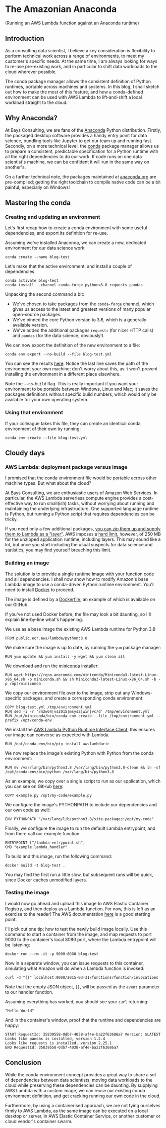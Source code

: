 # The Amazonian Anaconda
(Running an AWS Lambda function against an Anaconda runtime)

## Introduction
As a consulting data scientist, I believe a key consideration is flexibility to perform technical work across a range
  of environments, to meet my customer's specific needs.  At the same time, I am always looking for ways to re-use pre-existing work,
  and in particular to shift data workloads to the cloud wherever possible.

The conda package manager allows the consistent definition of Python runtimes, portable across machines and systems.
In this blog, I shall sketch out how to make the most of this feature, and how a conda-defined environment
  can be used with AWS Lambda to lift-and-shift a local workload straight to the cloud. 


## Why Anaconda?
At Bays Consulting, we are fans of the [Anaconda](https://www.anaconda.com/products/individual-b)
  Python distribution.
Firstly, the packaged desktop software provides a handy entry point for data science,
  bundling tools like Jupyter to get our team up and running fast.
Secondly, on a more technical level, the [conda](https://docs.conda.io/en/latest/) 
  package manager allows us to prepare
  a consistent, predictable specification for a Python runtime with all the right dependencies
  to do our work.  If code runs on one data scientist's machine, we can be confident it will
  run in the same way on another's.

On a further technical note, the packages maintained at [anaconda.org](https://anaconda.org)
  are pre-compiled; getting the right toolchain to compile native code can be a bit painful,
  especially on Windows!

## Mastering the conda
### Creating and updating an environment
Let's first recap how to create a conda environment with some useful dependencies, 
and export its definition for re-use.

Assuming we've installed Anaconda, we can create a new, dedicated environment
  for our data science work:

    conda create --name blog-test

Let's make that the active environment, and install a couple of dependencies.

    conda activate blog-test
    conda install --channel conda-forge python=3.8 requests pandas

Unpacking the second command a bit:
* We've chosen to take packages from the `conda-forge` channel, which gives us access to the latest and greatest 
  versions of many popular open-source packages.
* We've pinned the core Python version to 3.8, which is a generally available version.
* We've added the additional packages `requests` (for nicer HTTP calls) and `pandas` (for the data science, obviously!).

We can now export the definition of the new environment to a file:

    conda env export --no-build --file blog-test.yml

You can see the results [here](blog-test.yml).  Notice the last line saves the path of the environment your own machine;
  don't worry about this, as it won't prevent installing the environment in a different place elsewhere.

Note the `--no-build` flag.  This is really important if you want your environment to be portable 
  between Windows, Linux and Mac; it saves the packages definitions without specific build numbers,
  which would only be available for your own operating system.

### Using that environment
If your colleague takes this file, they can create an identical conda environment of their own by running:

    conda env create --file blog-test.yml

## Cloudy days
### AWS Lambda: deployment package versus image
I promised that the conda environment file would be portable across other machine types.  But what about the cloud?

At Bays Consulting, we are enthusiastic users of Amazon Web Services.  In particular, the AWS Lambda serverless compute
  engine provides a cost-effective way to run small(ish) tasks, without worrying about running and maintaining the
  underlying infrastructure.  One supported language runtime is Python, but running a Python script that requires
  dependencies can be tricky.

If you need only a few additional packages, [you can zip them up and supply them to Lambda as a "layer"](https://docs.aws.amazon.com/lambda/latest/dg/python-package-create.html#python-package-create-with-dependency).
AWS imposes a [hard limit](https://docs.aws.amazon.com/lambda/latest/dg/gettingstarted-limits.html), however, of 250 MB
  for the unzipped application runtime, including layers.  This may sound like a lot, but once you start including
  the usual suspects for data science and statistics, you may find yourself breaching this limit.

### Building an image
The solution is to provide a single runtime image with your function code and all dependencies.
I shall now show how to modify Amazon's base Lambda image to use a conda-driven Python runtime environment.
You'll need to install [Docker](https://www.docker.com/products/docker-desktop) to proceed.

The image is defined by a [Dockerfile](Dockerfile), an example of which is available on our GitHub.

If you've not used Docker before, the file may look a bit daunting, so I'll explain line-by-line what's happening.

We use as a base image the existing AWS Lambda runtime for Python 3.8:

    FROM public.ecr.aws/lambda/python:3.8

We make sure the image is up to date, by running the `yum` package manager:

    RUN yum update && yum install -y wget && yum clean all

We download and run the [miniconda](https://docs.conda.io/en/latest/miniconda.html) installer:

    RUN wget https://repo.anaconda.com/miniconda/Miniconda3-latest-Linux-x86_64.sh -o miniconda.sh && sh Miniconda3-latest-Linux-x86_64.sh -b -p /opt/miniconda

We copy our environment file over to the image, strip out any Windows-specific packages, and create a corresponding conda environment:

    COPY blog-test.yml /tmp/environment.yml
    RUN sed -i -r '/m2w64|vs2015|msys2|win|vc/d' /tmp/environment.yml
    RUN /opt/miniconda/bin/conda env create --file /tmp/environment.yml --prefix /opt/conda-env

We install the [AWS Lambda Python Runtime Interface Client](https://pypi.org/project/awslambdaric/); this ensures our image can converse as expected with Lambda. 

    RUN /opt/conda-env/bin/pip install awslambdaric

We now replace the image's existing Python with Python from the conda environment: 

    RUN mv /var/lang/bin/python3.8 /var/lang/bin/python3.8-clean && ln -sf /opt/conda-env/bin/python /var/lang/bin/python3.8

As an example, we copy over a single script to run as our application, which you can see on GitHub [here](example.py): 

    COPY example.py /opt/my-code/example.py

We configure the image's PYTHONPATH to include our dependencies and our own code as well:
    
    ENV PYTHONPATH "/var/lang/lib/python3.8/site-packages:/opt/my-code"

Finally, we configure the image to run the default Lambda entrypoint, and from there call our example function.

    ENTRYPOINT ["/lambda-entrypoint.sh"]
    CMD "example.lambda_handler"

To build and this image, run the following command:

    docker build -t blog-test .

You may find the first run a little slow, but subsequent runs will be quick, since Docker caches unmodified layers.

### Testing the image
I would now go ahead and upload this image to AWS Elastic Container Registry, and then deploy as a Lambda function.
  For now, this is left as an exercise to the reader!
  The AWS documentation [here](https://docs.aws.amazon.com/lambda/latest/dg/images-create.html) is a good starting point.

I'll pick out one tip; how to test the newly build image locally.  Use this command to start a container from the image,
  and map requests to port 9000 to the container's local 8080 port, where the Lambda entrypoint will be listening:

    docker run --rm -it -p 9000:8080 blog-test

Now in a separate window, you can issue requests to this container, simulating what Amazon will do when a Lambda function is invoked:

    curl -d "{}" localhost:9000/2015-03-31/functions/function/invocations

Note that the empty JSON object, `{}`, will be passed as the `event` parameter to our handler function.

Assuming everything has worked, you should see your `curl` returning:

    "Hello World"

And in the container's window, proof that the runtime and dependencies are happy:

    START RequestId: 35839558-0db7-4038-af4e-ba22f63686a7 Version: $LATEST
    Looks like pandas is installed, version 1.2.4
    Looks like requests is installed, version 2.25.1
    END RequestId: 35839558-0db7-4038-af4e-ba22f63686a7


## Conclusion
While the conda environment concept provides a great way to share a set of dependencies between data scientists,
  moving data workloads to the cloud while preserving these dependencies can be daunting.  By supplying AWS Lambda with
  a custom image, we can reuse our existing conda environment definition, and get cracking running our own code in the cloud.

Furthermore, by using a containerised approach, we are not tying ourselves firmly to AWS Lambda, as the same image can be
  executed on a local desktop or server, in AWS Elastic Container Service, or another customer or cloud vendor's container swarm.